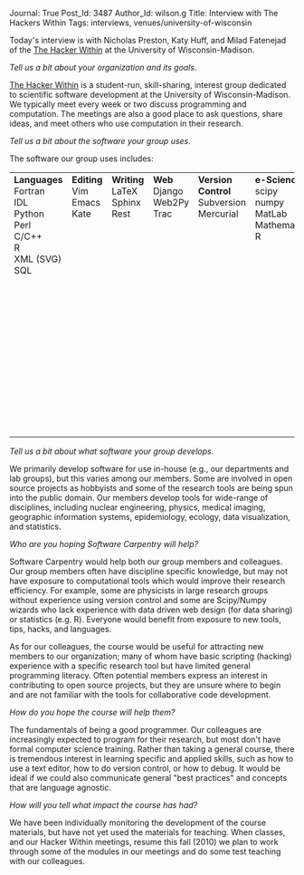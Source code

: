 Journal: True
Post_Id: 3487
Author_Id: wilson.g
Title: Interview with The Hackers Within
Tags: interviews, venues/university-of-wisconsin

<p>Today's interview is with Nicholas Preston, Katy Huff, and Milad Fatenejad of the <a href="http://hackerwithin.org/">The Hacker Within</a> at the University of Wisconsin-Madison.</p>
<p><em>Tell us a bit about your organization and its goals.</em></p>
<p><a href="http://hackerwithin.org/">The Hacker Within</a> is a student-run, skill-sharing, interest group dedicated to scientific software development at the University of Wisconsin-Madison. We typically meet every week or two discuss programming and computation. The meetings are also a good place to ask questions, share ideas, and meet others who use computation in their research.</p>
<p><em>Tell us a bit about the software your group uses.</em></p>
<p>The software our group uses includes:</p>
<table>
<tbody>
<tr>
<td valign="top"><strong>Languages</strong><br />
Fortran<br />
IDL<br />
Python<br />
Perl<br />
C/C++<br />
R<br />
XML (SVG)<br />
SQL</td>
<td valign="top"><strong>Editing</strong><br />
Vim<br />
Emacs<br />
Kate</td>
<td valign="top"><strong>Writing</strong><br />
LaTeX<br />
Sphinx<br />
Rest</td>
<td valign="top"><strong>Web</strong><br />
Django<br />
Web2Py<br />
Trac</td>
<td valign="top"><strong>Version Control</strong><br />
Subversion<br />
Mercurial</td>
<td valign="top"><strong>e-Science</strong><br />
scipy<br />
numpy<br />
MatLab<br />
Mathematica<br />
R</td>
<td valign="top"><strong>Specialized</strong><br />
Agricultural modelling software (e.g., Agro IBIS, Pegasus)<br />
Natural Language (Processing) Toolkit<br />
Mesh tools (MOAB, MOOSE, etc.)<br />
EES (Engineering Equation Solver)<br />
Bayesian statistical tools (e.g., WinBUGS)</td>
</tr>
</tbody>
</table>
<p><em>Tell us a bit about what software your group develops.</em></p>
<p>We primarily develop software for use in-house (e.g., our departments and lab groups), but this varies among our members. Some are involved in open source projects as hobbyists and some of the research tools are being spun into the public domain. Our members develop tools for wide-range of disciplines, including nuclear engineering, physics, medical imaging, geographic information systems, epidemiology, ecology, data visualization, and statistics.</p>
<p><em>Who are you hoping Software Carpentry will help?</em></p>
<p>Software Carpentry would help both our group members and colleagues. Our group members often have discipline specific knowledge, but may not have exposure to computational tools which would improve their research efficiency. For example, some are physicists in large research groups without experience using version control and some are Scipy/Numpy wizards who lack experience with data driven web design (for data sharing) or statistics (e.g. R). Everyone would benefit from exposure to new tools, tips, hacks, and languages.</p>
<p>As for our colleagues, the course would be useful for attracting new members to our organization; many of whom have basic scripting (hacking) experience with a specific research tool but have limited general programming literacy. Often potential members express an interest in contributing to open source projects, but they are unsure where to begin and are not familiar with the tools for collaborative code development.</p>
<p><em>How do you hope the course will help them?</em></p>
<p>The fundamentals of being a good programmer. Our colleagues are increasingly expected to program for their research, but most don't have formal computer science training. Rather than taking a general course, there is tremendous interest in learning specific and applied skills, such as how to use a text editor, how to do version control, or how to debug. It would be ideal if we could also communicate general "best practices" and concepts that are language agnostic.</p>
<p><em>How will you tell what impact the course has had?</em></p>
<p>We have been individually monitoring the development of the course materials, but have not yet used the materials for teaching. When classes, and our Hacker Within meetings, resume this fall (2010) we plan to work through some of the modules in our meetings and do some test teaching with our colleagues.</p>
